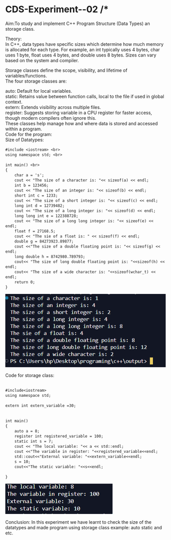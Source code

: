 # CDS-Experiment--02 /* <br>
Aim:To study and implement C++ Program Structure (Data Types) an storage class.<br>

Theory:<br>
In C++, data types have specific sizes which determine how much memory is allocated for each type. For example, an int typically uses 4 bytes, char uses 1 byte, float uses 4 bytes, and double uses 8 bytes. Sizes can vary based on the system and compiler.<br>

Storage classes define the scope, visibility, and lifetime of variables/functions. <br> The four storage classes are:<br>

auto: Default for local variables.<br>
static: Retains value between function calls, local to the file if used in global context.<br>
extern: Extends visibility across multiple files.<br>
register: Suggests storing variable in a CPU register for faster access, though modern compilers often ignore this.<br>
These classes help manage how and where data is stored and accessed within a program.<br>
Code for the program:<br>
Size of Datatypes:<br>
```
#include <iostream> <br>
using namespace std; <br>

int main() <br>
{
    char a = 's';
    cout << "The size of a character is: "<< sizeof(a) << endl;
    int b = 123456;
    cout << "The size of an integer is: "<< sizeof(b) << endl;
    short int c = 1233;
    cout << "The size of a short integer is: "<< sizeof(c) << endl;
    long int d = 12739482;
    cout << "The size of a long integer is: "<< sizeof(d) << endl;
    long long int e = 122388728;
    cout << "The size of a long long integer is: "<< sizeof(e) << endl;
    float f = 27168.5;
    cout << "The sie of a float is: " << sizeof(f) << endl;
    double g = 84273923.89877;
    cout <<"The size of a double floating point is: "<< sizeof(g) << endl;
    long double h = 8742980.789793;
    cout<< "The size of long double floating point is: "<<sizeof(h) << endl;
    cout<< "The size of a wide character is: "<<sizeof(wchar_t) << endl;
    return 0;
}
```

![exp2(a)](https://github.com/ashuydv-05/CDS-Experiment--02/blob/main/Screenshot%202024-07-30%20155718.png)

Code for storage class: <br>
```

#include<iostream>
using namespace std;

extern int extern_variable =30;


int main()
{
    auto a = 8;
    register int registered_variable = 100;
    static int s = 7;
    cout << "The local variable: "<< a << std::endl;
    cout <<"The variable in register: "<<registered_variable<<endl;
    std::cout<<"External variable: "<<extern_variable<<endl;
    s = 10;
    cout<<"The static variable: "<<s<<endl;

}
```
![exp2(b)](https://github.com/ashuydv-05/CDS-Experiment--02/blob/main/Screenshot%202024-07-30%20155739.png)



Conclusion:
In this experiment we have learnt to check the size of the datatypes and made program using storage class example: auto static and etc.



